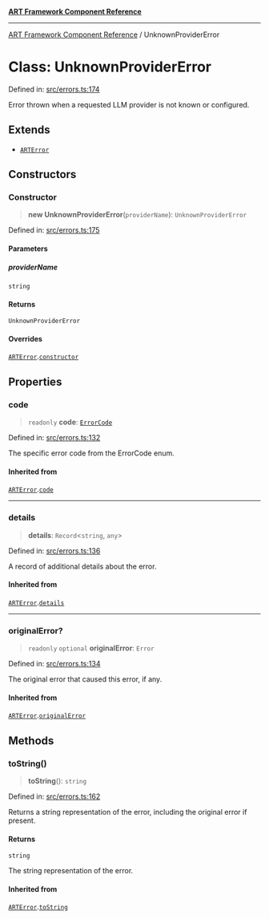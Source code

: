 [**ART Framework Component Reference**](../README.md)

***

[ART Framework Component Reference](../README.md) / UnknownProviderError

# Class: UnknownProviderError

Defined in: [src/errors.ts:174](https://github.com/hashangit/ART/blob/1e49ae91e230443ba790ac800658233963b3d60c/src/errors.ts#L174)

Error thrown when a requested LLM provider is not known or configured.

## Extends

- [`ARTError`](ARTError.md)

## Constructors

### Constructor

> **new UnknownProviderError**(`providerName`): `UnknownProviderError`

Defined in: [src/errors.ts:175](https://github.com/hashangit/ART/blob/1e49ae91e230443ba790ac800658233963b3d60c/src/errors.ts#L175)

#### Parameters

##### providerName

`string`

#### Returns

`UnknownProviderError`

#### Overrides

[`ARTError`](ARTError.md).[`constructor`](ARTError.md#constructor)

## Properties

### code

> `readonly` **code**: [`ErrorCode`](../enumerations/ErrorCode.md)

Defined in: [src/errors.ts:132](https://github.com/hashangit/ART/blob/1e49ae91e230443ba790ac800658233963b3d60c/src/errors.ts#L132)

The specific error code from the ErrorCode enum.

#### Inherited from

[`ARTError`](ARTError.md).[`code`](ARTError.md#code)

***

### details

> **details**: `Record`\<`string`, `any`\>

Defined in: [src/errors.ts:136](https://github.com/hashangit/ART/blob/1e49ae91e230443ba790ac800658233963b3d60c/src/errors.ts#L136)

A record of additional details about the error.

#### Inherited from

[`ARTError`](ARTError.md).[`details`](ARTError.md#details)

***

### originalError?

> `readonly` `optional` **originalError**: `Error`

Defined in: [src/errors.ts:134](https://github.com/hashangit/ART/blob/1e49ae91e230443ba790ac800658233963b3d60c/src/errors.ts#L134)

The original error that caused this error, if any.

#### Inherited from

[`ARTError`](ARTError.md).[`originalError`](ARTError.md#originalerror)

## Methods

### toString()

> **toString**(): `string`

Defined in: [src/errors.ts:162](https://github.com/hashangit/ART/blob/1e49ae91e230443ba790ac800658233963b3d60c/src/errors.ts#L162)

Returns a string representation of the error, including the original error if present.

#### Returns

`string`

The string representation of the error.

#### Inherited from

[`ARTError`](ARTError.md).[`toString`](ARTError.md#tostring)
